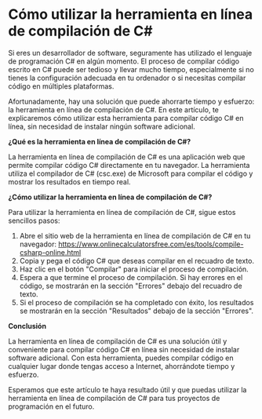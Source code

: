 Cómo utilizar la herramienta en línea de compilación de C#
==========================================================

Si eres un desarrollador de software, seguramente has utilizado el lenguaje de programación C# en algún momento. El proceso de compilar código escrito en C# puede ser tedioso y llevar mucho tiempo, especialmente si no tienes la configuración adecuada en tu ordenador o si necesitas compilar código en múltiples plataformas.

Afortunadamente, hay una solución que puede ahorrarte tiempo y esfuerzo: la herramienta en línea de compilación de C#. En este artículo, te explicaremos cómo utilizar esta herramienta para compilar código C# en línea, sin necesidad de instalar ningún software adicional.

**¿Qué es la herramienta en línea de compilación de C#?**

La herramienta en línea de compilación de C# es una aplicación web que permite compilar código C# directamente en tu navegador. La herramienta utiliza el compilador de C# (csc.exe) de Microsoft para compilar el código y mostrar los resultados en tiempo real.

**¿Cómo utilizar la herramienta en línea de compilación de C#?**

Para utilizar la herramienta en línea de compilación de C#, sigue estos sencillos pasos:

1. Abre el sitio web de la herramienta en línea de compilación de C# en tu navegador: <https://www.onlinecalculatorsfree.com/es/tools/compile-csharp-online.html>
2. Copia y pega el código C# que deseas compilar en el recuadro de texto.
3. Haz clic en el botón "Compilar" para iniciar el proceso de compilación.
4. Espera a que termine el proceso de compilación. Si hay errores en el código, se mostrarán en la sección "Errores" debajo del recuadro de texto.
5. Si el proceso de compilación se ha completado con éxito, los resultados se mostrarán en la sección "Resultados" debajo de la sección "Errores".

**Conclusión**

La herramienta en línea de compilación de C# es una solución útil y conveniente para compilar código C# en línea sin necesidad de instalar software adicional. Con esta herramienta, puedes compilar código en cualquier lugar donde tengas acceso a Internet, ahorrándote tiempo y esfuerzo.

Esperamos que este artículo te haya resultado útil y que puedas utilizar la herramienta en línea de compilación de C# para tus proyectos de programación en el futuro.